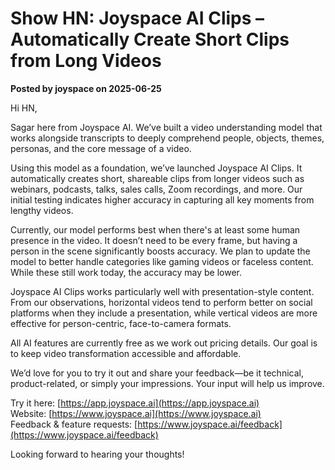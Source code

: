 # Show HN: Joyspace AI Clips – Automatically Create Short Clips from Long Videos

**Posted by joyspace on 2025-06-25**

Hi HN,

Sagar here from Joyspace AI. We’ve built a video understanding model that works alongside transcripts to deeply comprehend people, objects, themes, personas, and the core message of a video.

Using this model as a foundation, we’ve launched Joyspace AI Clips. It automatically creates short, shareable clips from longer videos such as webinars, podcasts, talks, sales calls, Zoom recordings, and more. Our initial testing indicates higher accuracy in capturing all key moments from lengthy videos.

Currently, our model performs best when there's at least some human presence in the video. It doesn’t need to be every frame, but having a person in the scene significantly boosts accuracy. We plan to update the model to better handle categories like gaming videos or faceless content. While these still work today, the accuracy may be lower.

Joyspace AI Clips works particularly well with presentation-style content. From our observations, horizontal videos tend to perform better on social platforms when they include a presentation, while vertical videos are more effective for person-centric, face-to-camera formats.

All AI features are currently free as we work out pricing details. Our goal is to keep video transformation accessible and affordable.

We’d love for you to try it out and share your feedback—be it technical, product-related, or simply your impressions. Your input will help us improve.

Try it here: [https://app.joyspace.ai](https://app.joyspace.ai)  
Website: [https://www.joyspace.ai](https://www.joyspace.ai)  
Feedback & feature requests: [https://www.joyspace.ai/feedback](https://www.joyspace.ai/feedback)

Looking forward to hearing your thoughts!